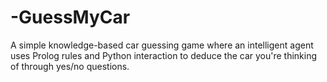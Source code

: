 # -GuessMyCar
A simple knowledge-based car guessing game where an intelligent agent uses Prolog rules and Python interaction to deduce the car you're thinking of through yes/no questions.
